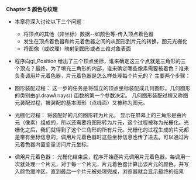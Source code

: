 **Chapter 5 颜色与纹理**

- 本章将深入讨论以下三个问题：
   - 将顶点的其他（非坐标）数据--如颜色等-传入顶点着色器
   - 发生在顶点着色器和片元着色器之间的从图形到片元的转换，图元光栅化
   - 将图像（或纹理）映射到图形或者三维对象表面

- 程序向gl_Position 给出了三个顶点坐标，谁来确定这三个点就是三角形的三个顶点？最终，为了填充三角形的内部，谁来确定哪些像素需要被着色？谁来负责调用片元着色器，片元着色器是怎么样处理每个片元的？
主要两个步骤：
- 图形装配过程： 这一步的任务是将孤立的顶点坐标装配成几何图形。几何图形的类别由gl.drawArrays() 函数的第一个参数决定。 几何图形装配过程又称图元装配过程，被装配的基本图形（点线面）又被称为图元。
- 光栅化过程： 将装配好的几何图形转为片元。 显示在屏幕上的三角形是由片元（像素）组成的，所以还需要将图形转为片元，这个过程被称为光栅化。光栅化之后，我们就得到了这个三角形的所有片元。光栅化的过程生成的片元都是带有坐标信息的，调用片元着色器时这些坐标信息也传了进去。可以通过片元着色器内置变量访问片元坐标。
- 调用片元着色器： 光栅化结束后，程序开始逐片元调用片元着色器。每调用一次就处理一个片元，对于每一个片元，片元着色器计算出该片元的颜色，并写入颜色缓冲区。直到最后一个片元被处理完成，浏览器就会显示最终的结果